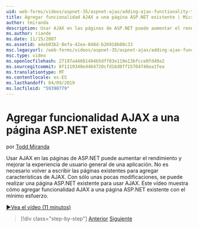 ```yaml
---
uid: web-forms/videos/aspnet-35/aspnet-ajax/adding-ajax-functionality-to-an-existing-aspnet-page
title: Agregar funcionalidad AJAX a una página ASP.NET existente | Microsoft Docs
author: tmiranda
description: Usar AJAX en las páginas de ASP.NET puede aumentar el rendimiento y mejorar la experiencia de usuario general de una aplicación. No es necesario volver a escribir las páginas existentes...
ms.author: riande
ms.date: 11/15/2007
ms.assetid: a4eb03b2-8efa-42ea-848d-b26918b80c33
msc.legacyurl: /web-forms/videos/aspnet-35/aspnet-ajax/adding-ajax-functionality-to-an-existing-aspnet-page
msc.type: video
ms.openlocfilehash: 27197a44601494b5dff83e119e13bfcce0fd49a2
ms.sourcegitcommit: 0f1119340e4464720cfd16d0ff15764746ea1fea
ms.translationtype: MT
ms.contentlocale: es-ES
ms.lasthandoff: 04/09/2019
ms.locfileid: "59398779"
---
```

# <a name="adding-ajax-functionality-to-an-existing-aspnet-page"></a>Agregar funcionalidad AJAX a una página ASP.NET existente

por [Todd Miranda](https://github.com/tmiranda)

Usar AJAX en las páginas de ASP.NET puede aumentar el rendimiento y mejorar la experiencia de usuario general de una aplicación. No es necesario volver a escribir las páginas existentes para agregar características de AJAX. Con sólo unas pocas modificaciones, se puede realizar una página ASP.NET existente para usar AJAX. Este vídeo muestra cómo agregar funcionalidad AJAX a una página ASP.NET existente con el mínimo esfuerzo.

[&#9654;Vea el vídeo (11 minutos)](https://channel9.msdn.com/Blogs/ASP-NET-Site-Videos/adding-ajax-functionality-to-an-existing-aspnet-page)

> [!div class="step-by-step"]
> [Anterior](aspnet-ajax-support-in-visual-studio-2008.md)
> [Siguiente](creating-and-using-an-ajax-enabled-web-service-in-a-web-site.md)
